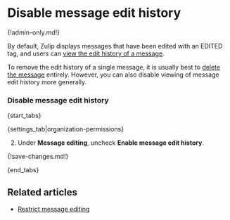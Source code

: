 # Disable message edit history

{!admin-only.md!}

By default, Zulip displays messages that have been edited with an EDITED tag, and users
can [view the edit history of a message](/help/view-a-messages-edit-history).

To remove the edit history of a single message, it is usually best to
[delete the message](edit-or-delete-a-message) entirely. However, you can
also disable viewing of message edit history more generally.

### Disable message edit history

{start_tabs}

{settings_tab|organization-permissions}

2. Under **Message editing**, uncheck **Enable message edit history**.

{!save-changes.md!}

{end_tabs}

## Related articles

* [Restrict message editing](/help/configure-message-editing-and-deletion)

